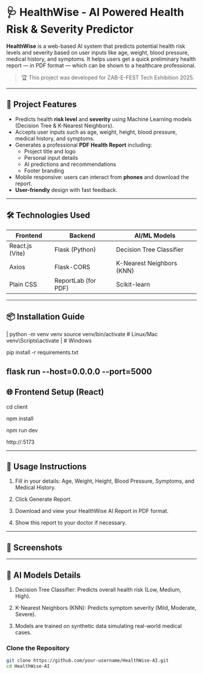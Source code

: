 # 🩺 HealthWise - AI Powered Health Risk & Severity Predictor

**HealthWise** is a web-based AI system that predicts potential health risk levels and severity based on user inputs like age, weight, blood pressure, medical history, and symptoms. It helps users get a quick preliminary health report — in PDF format — which can be shown to a healthcare professional.

> 🏆 This project was developed for ZAB-E-FEST Tech Exhibition 2025.

---

## 🚀 Project Features

- Predicts health **risk level** and **severity** using Machine Learning models (Decision Tree & K-Nearest Neighbors).
- Accepts user inputs such as age, weight, height, blood pressure, medical history, and symptoms.
- Generates a professional **PDF Health Report** including:
  - Project title and logo
  - Personal input details
  - AI predictions and recommendations
  - Footer branding
- Mobile responsive: users can interact from **phones** and download the report.
- **User-friendly** design with fast feedback.

---

## 🛠️ Technologies Used

| Frontend          | Backend             | AI/ML Models              |
|-------------------|----------------------|----------------------------|
| React.js (Vite)    | Flask (Python)        | Decision Tree Classifier   |
| Axios              | Flask-CORS            | K-Nearest Neighbors (KNN)  |
| Plain CSS          | ReportLab (for PDF)   | Scikit-learn               |

---

## 📦 Installation Guide

| python -m venv venv
source venv/bin/activate  # Linux/Mac
venv\Scripts\activate |    # Windows

pip install -r requirements.txt

flask run --host=0.0.0.0 --port=5000
---

## 🌐 Frontend Setup (React)
cd client

npm install

npm run dev

http://<your-PC-LAN-IP>:5173

---
## 📄 Usage Instructions
1. Fill in your details: Age, Weight, Height, Blood Pressure, Symptoms, and Medical History.

2. Click Generate Report.

3. Download and view your HealthWise AI Report in PDF format.

4. Show this report to your doctor if necessary.
---
## 📸 Screenshots

---
## 🧠 AI Models Details
1. Decision Tree Classifier: Predicts overall health risk (Low, Medium, High).

2. K-Nearest Neighbors (KNN): Predicts symptom severity (Mild, Moderate, Severe).

3. Models are trained on synthetic data simulating real-world medical cases.
### Clone the Repository
```bash
git clone https://github.com/your-username/HealthWise-AI.git
cd HealthWise-AI
